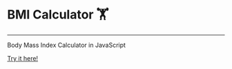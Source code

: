 # BMI Calculator :weight_lifting:
---
Body Mass Index Calculator in JavaScript

[Try it here!](https://jancordeiro.github.io/bmi-calculator/)
